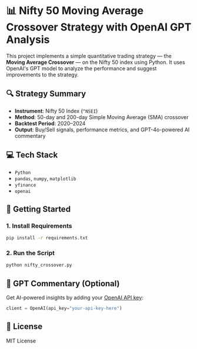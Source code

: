 
# 📊 Nifty 50 Moving Average Crossover Strategy with OpenAI GPT Analysis

This project implements a simple quantitative trading strategy — the **Moving Average Crossover** — on the Nifty 50 index using Python. It uses OpenAI's GPT model to analyze the performance and suggest improvements to the strategy.

## 🔍 Strategy Summary

- **Instrument**: Nifty 50 Index (`^NSEI`)
- **Method**: 50-day and 200-day Simple Moving Average (SMA) crossover
- **Backtest Period**: 2020–2024
- **Output**: Buy/Sell signals, performance metrics, and GPT-4o-powered AI commentary

## 💻 Tech Stack

- `Python`
- `pandas`, `numpy`, `matplotlib`
- `yfinance`
- `openai`

## 🚀 Getting Started

### 1. Install Requirements

```bash
pip install -r requirements.txt
```

### 2. Run the Script

```bash
python nifty_crossover.py
```

## 🤖 GPT Commentary (Optional)

Get AI-powered insights by adding your [OpenAI API key](https://platform.openai.com/api-keys):

```python
client = OpenAI(api_key="your-api-key-here")
```

## 📄 License

MIT License

